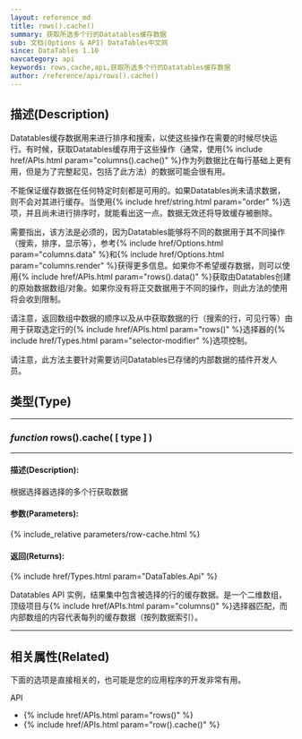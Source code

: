 ```yaml
---
layout: reference_md
title: rows().cache()
summary: 获取所选多个行的Datatables缓存数据
sub: 文档(Options & API) DataTables中文网
since: DataTables 1.10
navcategory: api
keywords: rows,cache,api,获取所选多个行的Datatables缓存数据
author: /reference/api/rows().cache()
---
```


## 描述(Description)

Datatables缓存数据用来进行排序和搜索，以使这些操作在需要的时候尽快运行。有时候，获取Datatables缓存用于这些操作（通常，使用{% include href/APIs.html param="columns().cache()" %}作为列数据比在每行基础上更有用，但是为了完整起见，包括了此方法）的数据可能会很有用。

不能保证缓存数据在任何特定时刻都是可用的。如果Datatables尚未请求数据，则不会对其进行缓存。当使用{% include href/string.html param="order" %}选项，并且尚未进行排序时，就能看出这一点。数据无效还将导致缓存被删除。

需要指出，该方法是必须的，因为Datatables能够将不同的数据用于其不同操作（搜索，排序，显示等），参考{% include href/Options.html param="columns.data" %}和{% include href/Options.html param="columns.render" %}获得更多信息。如果你不希望缓存数据，则可以使用{% include href/APIs.html param="rows().data()" %}获取由Datatables创建的原始数据数组/对象。如果你没有将正交数据用于不同的操作，则此方法的使用将会收到限制。

请注意，返回数组中数据的顺序以及从中获取数据的行（搜索的行，可见行等）由用于获取选定行的{% include href/APIs.html param="rows()" %}选择器的{% include href/Types.html param="selector-modifier" %}选项控制。

请注意，此方法主要针对需要访问Datatables已存储的内部数据的插件开发人员。


## 类型(Type)
---
### _function_ **rows().cache( [ type ] )**   
---
#### 描述(Description):
根据选择器选择的多个行获取数据
     
#### 参数(Parameters):
{% include_relative parameters/row-cache.html %}

#### 返回(Returns):

{% include href/Types.html param="DataTables.Api" %}

Datatables API 实例，结果集中包含被选择的行的缓存数据。是一个二维数组，顶级项目与{% include href/APIs.html param="columns()" %}选择器匹配，而内部数组的内容代表每列的缓存数据（按列数据索引）。

--- 

## 相关属性(Related)
下面的选项是直接相关的，也可能是您的应用程序的开发非常有用。

API

- {% include href/APIs.html param="rows()" %}
- {% include href/APIs.html param="row().cache()" %}


